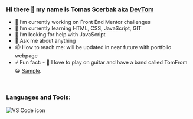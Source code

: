 ### Hi there 👋 my name is Tomas Scerbak aka [DevTom](https://github.com/TomasScerbak)


- 🔭 I’m currently working on Front End Mentor challenges
- 🌱 I’m currently learning HTML, CSS, JavaScript, GIT
- 🤔 I’m looking for help with JavaScript
- 💬 Ask me about anything
- 📫 How to reach me: will be updated in near future with portfolio webpage
- ⚡ Fun fact: - 🎸 I love to play on guitar and have a band called TomFrom 😀 [Sample](https://www.youtube.com/watch?v=OyTDlOezZGw).

<br />

### Languages and Tools:

![VS Code icon](C:\Users\tOm\OneDrive\Desktop\HTML_CSS\myGitRepoProfile/vscode.png "MarineGEO logo")
